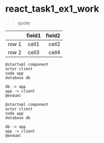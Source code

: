 # react_task1_ex1_work

> quote

|       | field1 | field2 |
|-------|:------:|-------:|
| row 1 | cell1  | cell2  |
| row 2 | cell3  | cell4  |

```plantuml
@startuml component
actor client
node app
database db

db -> app
app -> client
@enduml
```

```plantumlcode
@startuml component
actor client
node app
database db

db -> app
app -> client
@enduml
```